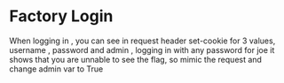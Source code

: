# Factory Login

When logging in , you can see in request header set-cookie for 3 values, username , password and admin , logging in with any password for joe it shows that you are unnable to see the flag, so mimic the request and change admin var to True